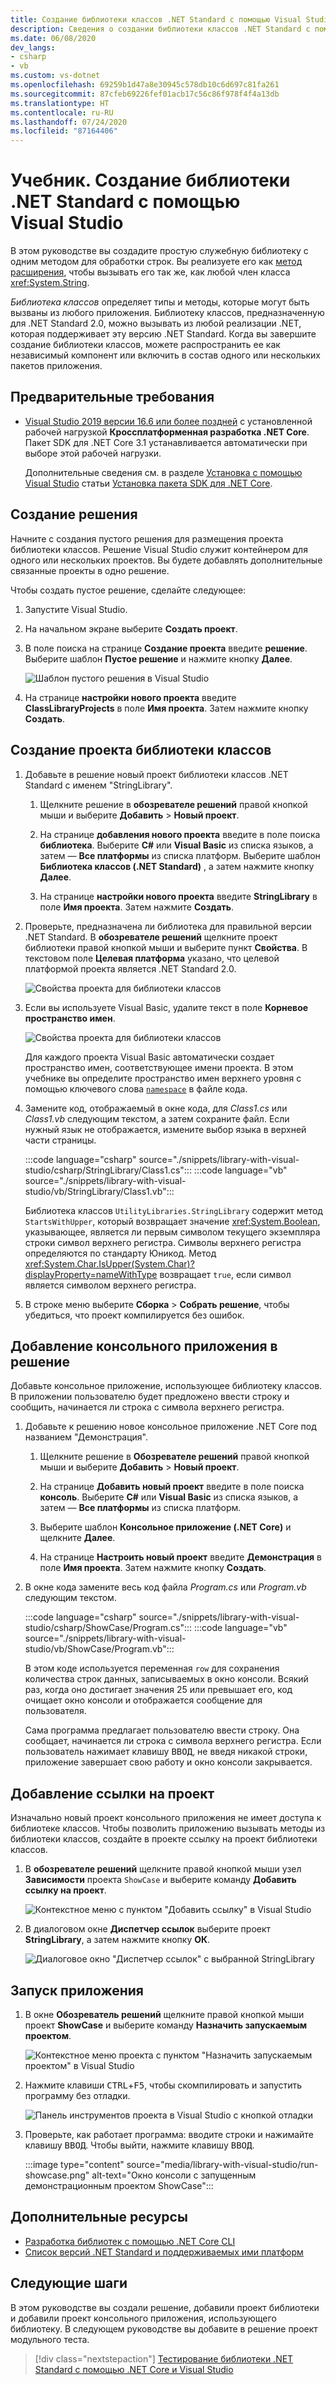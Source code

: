 ```yaml
---
title: Создание библиотеки классов .NET Standard с помощью Visual Studio
description: Сведения о создании библиотеки классов .NET Standard с помощью Visual Studio.
ms.date: 06/08/2020
dev_langs:
- csharp
- vb
ms.custom: vs-dotnet
ms.openlocfilehash: 69259b1d47a8e30945c578db10c6d697c81fa261
ms.sourcegitcommit: 87cfeb69226fef01acb17c56c86f978f4f4a13db
ms.translationtype: HT
ms.contentlocale: ru-RU
ms.lasthandoff: 07/24/2020
ms.locfileid: "87164406"
---
```

# <a name="tutorial-create-a-net-standard-library-using-visual-studio"></a>Учебник. Создание библиотеки .NET Standard с помощью Visual Studio

В этом руководстве вы создадите простую служебную библиотеку с одним методом для обработки строк. Вы реализуете его как [метод расширения](../../csharp/programming-guide/classes-and-structs/extension-methods.md), чтобы вызывать его так же, как любой член класса <xref:System.String>.

*Библиотека классов* определяет типы и методы, которые могут быть вызваны из любого приложения. Библиотеку классов, предназначенную для .NET Standard 2.0, можно вызывать из любой реализации .NET, которая поддерживает эту версию .NET Standard. Когда вы завершите создание библиотеки классов, можете распространить ее как независимый компонент или включить в состав одного или нескольких пакетов приложения.

## <a name="prerequisites"></a>Предварительные требования

- [Visual Studio 2019 версии 16.6 или более поздней](https://visualstudio.microsoft.com/downloads/?utm_medium=microsoft&utm_source=docs.microsoft.com&utm_campaign=inline+link&utm_content=download+vs2019) с установленной рабочей нагрузкой **Кроссплатформенная разработка .NET Core**. Пакет SDK для .NET Core 3.1 устанавливается автоматически при выборе этой рабочей нагрузки.

  Дополнительные сведения см. в разделе [Установка с помощью Visual Studio](../install/sdk.md?pivots=os-windows#install-with-visual-studio) статьи [Установка пакета SDK для .NET Core](../install/sdk.md?pivots=os-windows).

## <a name="create-a-solution"></a>Создание решения

Начните с создания пустого решения для размещения проекта библиотеки классов. Решение Visual Studio служит контейнером для одного или нескольких проектов. Вы будете добавлять дополнительные связанные проекты в одно решение.

Чтобы создать пустое решение, сделайте следующее:

1. Запустите Visual Studio.

2. На начальном экране выберите **Создать проект**.

3. В поле поиска на странице **Создание проекта** введите **решение**. Выберите шаблон **Пустое решение** и нажмите кнопку **Далее**.

   ![Шаблон пустого решения в Visual Studio](media/library-with-visual-studio/blank-solution.png)

4. На странице **настройки нового проекта** введите **ClassLibraryProjects** в поле **Имя проекта**. Затем нажмите кнопку **Создать**.

## <a name="create-a-class-library-project"></a>Создание проекта библиотеки классов

1. Добавьте в решение новый проект библиотеки классов .NET Standard с именем "StringLibrary".

   1. Щелкните решение в **обозревателе решений** правой кнопкой мыши и выберите **Добавить** > **Новый проект**.

   1. На странице **добавления нового проекта** введите в поле поиска **библиотека**. Выберите **C#** или **Visual Basic** из списка языков, а затем — **Все платформы** из списка платформ. Выберите шаблон **Библиотека классов (.NET Standard)** , а затем нажмите кнопку **Далее**.

   1. На странице **настройки нового проекта** введите **StringLibrary** в поле **Имя проекта**. Затем нажмите **Создать**.

1. Проверьте, предназначена ли библиотека для правильной версии .NET Standard. В **обозревателе решений** щелкните проект библиотеки правой кнопкой мыши и выберите пункт **Свойства**. В текстовом поле **Целевая платформа** указано, что целевой платформой проекта является .NET Standard 2.0.

   ![Свойства проекта для библиотеки классов](./media/library-with-visual-studio/library-project-properties.png)

1. Если вы используете Visual Basic, удалите текст в поле **Корневое пространство имен**.

   ![Свойства проекта для библиотеки классов](./media/library-with-visual-studio/vb/library-project-properties.png)

   Для каждого проекта Visual Basic автоматически создает пространство имен, соответствующее имени проекта. В этом учебнике вы определите пространство имен верхнего уровня с помощью ключевого слова [`namespace`](../../visual-basic/language-reference/statements/namespace-statement.md) в файле кода.

1. Замените код, отображаемый в окне кода, для *Class1.cs* или *Class1.vb* следующим текстом, а затем сохраните файл. Если нужный язык не отображается, измените выбор языка в верхней части страницы.

   :::code language="csharp" source="./snippets/library-with-visual-studio/csharp/StringLibrary/Class1.cs":::
   :::code language="vb" source="./snippets/library-with-visual-studio/vb/StringLibrary/Class1.vb":::

   Библиотека классов `UtilityLibraries.StringLibrary` содержит метод `StartsWithUpper`, который возвращает значение <xref:System.Boolean>, указывающее, является ли первым символом текущего экземпляра строки символ верхнего регистра. Символы верхнего регистра определяются по стандарту Юникод. Метод <xref:System.Char.IsUpper(System.Char)?displayProperty=nameWithType> возвращает `true`, если символ является символом верхнего регистра.

1. В строке меню выберите **Сборка** > **Собрать решение**, чтобы убедиться, что проект компилируется без ошибок.

## <a name="add-a-console-app-to-the-solution"></a>Добавление консольного приложения в решение

Добавьте консольное приложение, использующее библиотеку классов. В приложении пользователю будет предложено ввести строку и сообщить, начинается ли строка с символа верхнего регистра.

1. Добавьте к решению новое консольное приложение .NET Core под названием "Демонстрация".

   1. Щелкните решение в **Обозревателе решений** правой кнопкой мыши и выберите **Добавить** > **Новый проект**.

   1. На странице **Добавить новый проект** введите в поле поиска **консоль**. Выберите **C#** или **Visual Basic** из списка языков, а затем — **Все платформы** из списка платформ.

   1. Выберите шаблон **Консольное приложение (.NET Core)** и щелкните **Далее**.

   1. На странице **Настроить новый проект** введите **Демонстрация** в поле **Имя проекта**. Затем нажмите кнопку **Создать**.

1. В окне кода замените весь код файла *Program.cs* или *Program.vb* следующим текстом.

   :::code language="csharp" source="./snippets/library-with-visual-studio/csharp/ShowCase/Program.cs":::
   :::code language="vb" source="./snippets/library-with-visual-studio/vb/ShowCase/Program.vb":::

   В этом коде используется переменная `row` для сохранения количества строк данных, записываемых в окно консоли. Всякий раз, когда оно достигает значения 25 или превышает его, код очищает окно консоли и отображается сообщение для пользователя.

   Сама программа предлагает пользователю ввести строку. Она сообщает, начинается ли строка с символа верхнего регистра. Если пользователь нажимает клавишу <kbd>ВВОД</kbd>, не введя никакой строки, приложение завершает свою работу и окно консоли закрывается.

## <a name="add-a-project-reference"></a>Добавление ссылки на проект

Изначально новый проект консольного приложения не имеет доступа к библиотеке классов. Чтобы позволить приложению вызывать методы из библиотеки классов, создайте в проекте ссылку на проект библиотеки классов.

1. В **обозревателе решений** щелкните правой кнопкой мыши узел **Зависимости** проекта `ShowCase` и выберите команду **Добавить ссылку на проект**.

   ![Контекстное меню с пунктом "Добавить ссылку" в Visual Studio](media/library-with-visual-studio/add-reference-context-menu.png)

1. В диалоговом окне **Диспетчер ссылок** выберите проект **StringLibrary**, а затем нажмите кнопку **ОК**.

   ![Диалоговое окно "Диспетчер ссылок" с выбранной StringLibrary](media/library-with-visual-studio/manage-project-references.png)

## <a name="run-the-app"></a>Запуск приложения

1. В окне **Обозреватель решений** щелкните правой кнопкой мыши проект **ShowCase** и выберите команду **Назначить запускаемым проектом**.

   ![Контекстное меню проекта с пунктом "Назначить запускаемым проектом" в Visual Studio](media/library-with-visual-studio/set-startup-project-context-menu.png)

1. Нажмите клавиши <kbd>CTRL</kbd>+<kbd>F5</kbd>, чтобы скомпилировать и запустить программу без отладки.

   ![Панель инструментов проекта в Visual Studio c кнопкой отладки](media/library-with-visual-studio/visual-studio-project-toolbar.png)

1. Проверьте, как работает программа: вводите строки и нажимайте клавишу <kbd>ВВОД</kbd>. Чтобы выйти, нажмите клавишу <kbd>ВВОД</kbd>.

   :::image type="content" source="media/library-with-visual-studio/run-showcase.png" alt-text="Окно консоли с запущенным демонстрационным проектом ShowCase":::

## <a name="additional-resources"></a>Дополнительные ресурсы

* [Разработка библиотек с помощью .NET Core CLI](libraries.md)
* [Список версий .NET Standard и поддерживаемых ими платформ](../../standard/net-standard.md)

## <a name="next-steps"></a>Следующие шаги

В этом руководстве вы создали решение, добавили проект библиотеки и добавили проект консольного приложения, использующего библиотеку. В следующем руководстве вы добавите в решение проект модульного теста.

> [!div class="nextstepaction"]
> [Тестирование библиотеки .NET Standard с помощью .NET Core и Visual Studio](testing-library-with-visual-studio.md)
